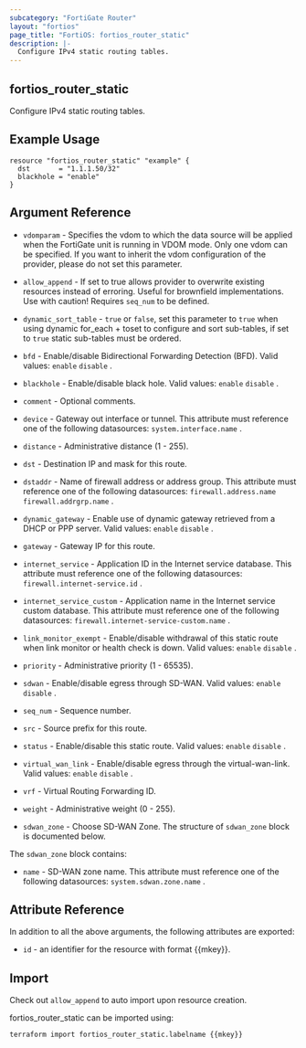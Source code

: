 ```yaml
---
subcategory: "FortiGate Router"
layout: "fortios"
page_title: "FortiOS: fortios_router_static"
description: |-
  Configure IPv4 static routing tables.
---
```


## fortios_router_static
Configure IPv4 static routing tables.

## Example Usage

```hcl
resource "fortios_router_static" "example" {
  dst       = "1.1.1.50/32"
  blackhole = "enable"
}
```

## Argument Reference
* `vdomparam` - Specifies the vdom to which the data source will be applied when the FortiGate unit is running in VDOM mode. Only one vdom can be specified. If you want to inherit the vdom configuration of the provider, please do not set this parameter.
* `allow_append` - If set to true allows provider to overwrite existing resources instead of erroring. Useful for brownfield implementations. Use with caution! Requires `seq_num` to be defined.
* `dynamic_sort_table` - `true` or `false`, set this parameter to `true` when using dynamic for_each + toset to configure and sort sub-tables, if set to `true` static sub-tables must be ordered.

* `bfd` - Enable/disable Bidirectional Forwarding Detection (BFD). Valid values: `enable` `disable` .
* `blackhole` - Enable/disable black hole. Valid values: `enable` `disable` .
* `comment` - Optional comments.
* `device` - Gateway out interface or tunnel. This attribute must reference one of the following datasources: `system.interface.name` .
* `distance` - Administrative distance (1 - 255).
* `dst` - Destination IP and mask for this route.
* `dstaddr` - Name of firewall address or address group. This attribute must reference one of the following datasources: `firewall.address.name` `firewall.addrgrp.name` .
* `dynamic_gateway` - Enable use of dynamic gateway retrieved from a DHCP or PPP server. Valid values: `enable` `disable` .
* `gateway` - Gateway IP for this route.
* `internet_service` - Application ID in the Internet service database. This attribute must reference one of the following datasources: `firewall.internet-service.id` .
* `internet_service_custom` - Application name in the Internet service custom database. This attribute must reference one of the following datasources: `firewall.internet-service-custom.name` .
* `link_monitor_exempt` - Enable/disable withdrawal of this static route when link monitor or health check is down. Valid values: `enable` `disable` .
* `priority` - Administrative priority (1 - 65535).
* `sdwan` - Enable/disable egress through SD-WAN. Valid values: `enable` `disable` .
* `seq_num` - Sequence number.
* `src` - Source prefix for this route.
* `status` - Enable/disable this static route. Valid values: `enable` `disable` .
* `virtual_wan_link` - Enable/disable egress through the virtual-wan-link. Valid values: `enable` `disable` .
* `vrf` - Virtual Routing Forwarding ID.
* `weight` - Administrative weight (0 - 255).
* `sdwan_zone` - Choose SD-WAN Zone. The structure of `sdwan_zone` block is documented below.

The `sdwan_zone` block contains:

* `name` - SD-WAN zone name. This attribute must reference one of the following datasources: `system.sdwan.zone.name` .

## Attribute Reference

In addition to all the above arguments, the following attributes are exported:
* `id` - an identifier for the resource with format {{mkey}}.

## Import

Check out `allow_append` to auto import upon resource creation.

fortios_router_static can be imported using:
```sh
terraform import fortios_router_static.labelname {{mkey}}
```
